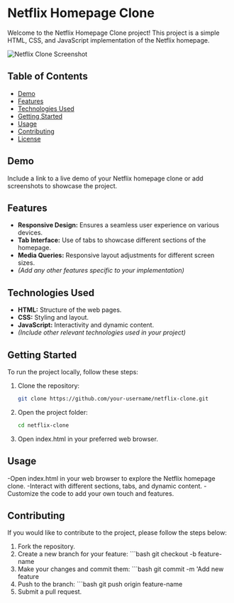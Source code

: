 # Netflix Homepage Clone

Welcome to the Netflix Homepage Clone project! This project is a simple HTML, CSS, and JavaScript implementation of the Netflix homepage.

![Netflix Clone Screenshot](link_to_screenshot)

## Table of Contents

- [Demo](#demo)
- [Features](#features)
- [Technologies Used](#technologies-used)
- [Getting Started](#getting-started)
- [Usage](#usage)
- [Contributing](#contributing)
- [License](#license)

## Demo

Include a link to a live demo of your Netflix homepage clone or add screenshots to showcase the project.

## Features

- **Responsive Design:** Ensures a seamless user experience on various devices.
- **Tab Interface:** Use of tabs to showcase different sections of the homepage.
- **Media Queries:** Responsive layout adjustments for different screen sizes.
- _(Add any other features specific to your implementation)_

## Technologies Used

- **HTML:** Structure of the web pages.
- **CSS:** Styling and layout.
- **JavaScript:** Interactivity and dynamic content.
- _(Include other relevant technologies used in your project)_

## Getting Started

To run the project locally, follow these steps:

1. Clone the repository:

   ```bash
   git clone https://github.com/your-username/netflix-clone.git

2. Open the project folder:

   ```bash
   cd netflix-clone

3. Open index.html in your preferred web browser.

## Usage

-Open index.html in your web browser to explore the Netflix homepage clone.
-Interact with different sections, tabs, and dynamic content.
-Customize the code to add your own touch and features.

## Contributing

If you would like to contribute to the project, please follow the steps below:

1. Fork the repository.
2. Create a new branch for your feature:  ```bash git checkout -b feature-name
3. Make your changes and commit them: ```bash git commit -m 'Add new feature
4. Push to the branch: ```bash git push origin feature-name
5. Submit a pull request.
